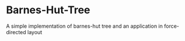 # Barnes-Hut-Tree
A simple implementation of barnes-hut tree and an application in force-directed layout


